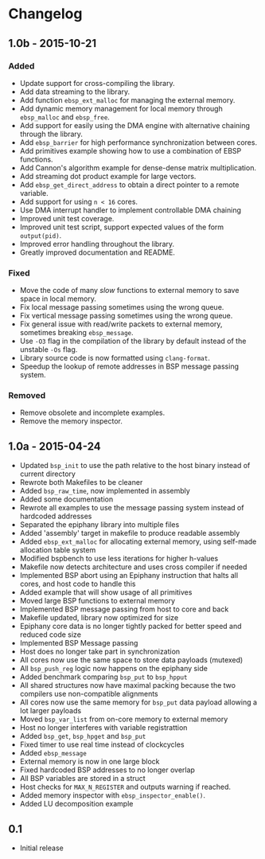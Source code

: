 # Changelog

## 1.0b - 2015-10-21

### Added
- Update support for cross-compiling the library.
- Add data streaming to the library.
- Add function `ebsp_ext_malloc` for managing the external memory.
- Add dynamic memory management for local memory through `ebsp_malloc` and `ebsp_free`.
- Add support for easily using the DMA engine with alternative chaining through the library.
- Add `ebsp_barrier` for high performance synchronization between cores.
- Add primitives example showing how to use a combination of EBSP functions.
- Add Cannon's algorithm example for dense-dense matrix multiplication.
- Add streaming dot product example for large vectors.
- Add `ebsp_get_direct_address` to obtain a direct pointer to a remote variable.
- Add support for using `n < 16` cores.
- Use DMA interrupt handler to implement controllable DMA chaining
- Improved unit test coverage.
- Improved unit test script, support expected values of the form `output(pid)`.
- Improved error handling throughout the library.
- Greatly improved documentation and README.

### Fixed
- Move the code of many *slow* functions to external memory to save space in local memory.
- Fix local message passing sometimes using the wrong queue.
- Fix vertical message passing sometimes using the wrong queue.
- Fix general issue with read/write packets to external memory, sometimes breaking `ebsp_message`.
- Use `-O3` flag in the compilation of the library by default instead of the unstable `-Os` flag.
- Library source code is now formatted using `clang-format`.
- Speedup the lookup of remote addresses in BSP message passing system.

### Removed
- Remove obsolete and incomplete examples.
- Remove the memory inspector.

## 1.0a - 2015-04-24
- Updated `bsp_init` to use the path relative to the host binary instead of current directory
- Rewrote both Makefiles to be cleaner
- Added `bsp_raw_time`, now implemented in assembly
- Added some documentation
- Rewrote all examples to use the message passing system instead of hardcoded addresses
- Separated the epiphany library into multiple files
- Added 'assembly' target in makefile to produce readable assembly
- Added `ebsp_ext_malloc` for allocating external memory, using self-made allocation table system
- Modified bspbench to use less iterations for higher h-values
- Makefile now detects architecture and uses cross compiler if needed
- Implemented BSP abort using an Epiphany instruction that halts all cores, and host code to handle this
- Added example that will show usage of all primitives
- Moved large BSP functions to external memory
- Implemented BSP message passing from host to core and back
- Makefile updated, library now optimized for size
- Epiphany core data is no longer tightly packed for better speed and reduced code size
- Implemented BSP Message passing
- Host does no longer take part in synchronization
- All cores now use the same space to store data payloads (mutexed)
- All `bsp_push_reg` logic now happens on the epiphany side
- Added benchmark comparing `bsp_put` to `bsp_hpput`
- All shared structures now have maximal packing because the two compilers use non-compatible alignments
- All cores now use the same memory for `bsp_put` data payload allowing a lot larger payloads
- Moved `bsp_var_list` from on-core memory to external memory
- Host no longer interferes with variable registrattion
- Added `bsp_get`, `bsp_hpget` and `bsp_put`
- Fixed timer to use real time instead of clockcycles
- Added `ebsp_message`
- External memory is now in one large block
- Fixed hardcoded BSP addresses to no longer overlap
- All BSP variables are stored in a struct
- Host checks for `MAX_N_REGISTER` and outputs warning if reached.
- Added memory inspector with `ebsp_inspector_enable()`.
- Added LU decomposition example

## 0.1
- Initial release
